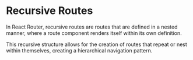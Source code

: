 # Recursive Routes

In React Router, recursive routes are routes that are defined in a nested manner, where a route component renders itself within its own definition.

This recursive structure allows for the creation of routes that repeat or nest within themselves, creating a hierarchical navigation pattern.
